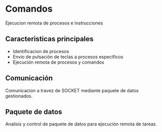 ﻿**Comandos**
==========

Ejecucion remota de procesos e instrucciones

Caracteristicas principales
---------------------------

 - Identificacion de procesos
 - Envio de pulsación de teclas a procesos especificos
 - Ejecución remota de procesos y comandos
  
Comunicación
------------

Comunicacion a travez de SOCKET mediante paquete de datos gestionados.

Paquete de datos
---------------------------
Analisis y control de paquete de datos para ejecución remota de tareas.
